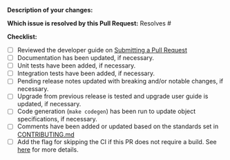 <!-- Please take a look at our [Contributing](https://rook.io/docs/rook/master/development-flow.html)
documentation before submitting a Pull Request!
Thank you for contributing to Rook! -->

**Description of your changes:**

**Which issue is resolved by this Pull Request:**
Resolves #

**Checklist:**

- [ ] Reviewed the developer guide on [Submitting a Pull Request](https://rook.io/docs/rook/v1.0/development-flow.html#submitting-a-pull-request)
- [ ] Documentation has been updated, if necessary.
- [ ] Unit tests have been added, if necessary.
- [ ] Integration tests have been added, if necessary.
- [ ] Pending release notes updated with breaking and/or notable changes, if necessary.
- [ ] Upgrade from previous release is tested and upgrade user guide is updated, if necessary.
- [ ] Code generation (`make codegen`) has been run to update object specifications, if necessary.
- [ ] Comments have been added or updated based on the standards set in [CONTRIBUTING.md](../CONTRIBUTING.md#comments)
- [ ] Add the flag for skipping the CI if this PR does not require a build. See [here](/INSTALL.md#skip-ci) for more details.
